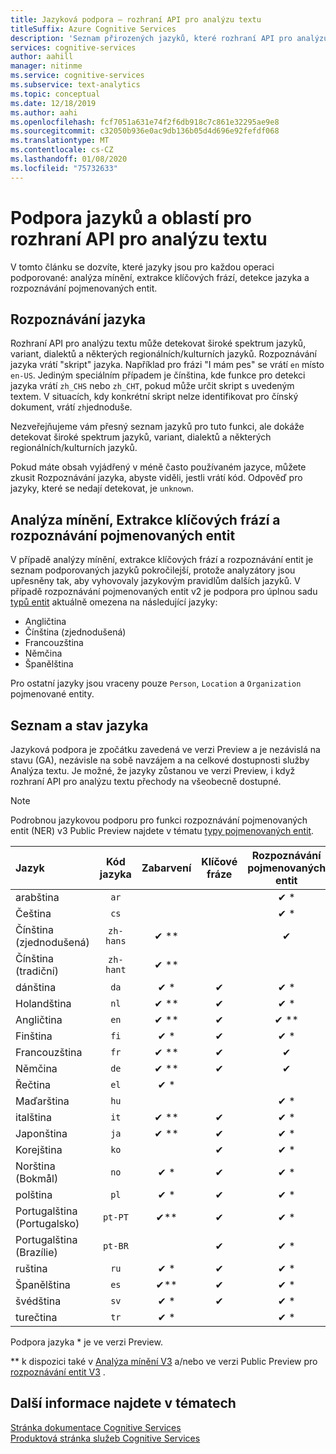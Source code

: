 ```yaml
---
title: Jazyková podpora – rozhraní API pro analýzu textu
titleSuffix: Azure Cognitive Services
description: 'Seznam přirozených jazyků, které rozhraní API pro analýzu textu podporuje. V tomto článku se dozvíte, které jazyky jsou pro každou operaci podporované: analýza mínění, extrakce klíčových frází, rozpoznávání jazyka a rozpoznávání entit.'
services: cognitive-services
author: aahill
manager: nitinme
ms.service: cognitive-services
ms.subservice: text-analytics
ms.topic: conceptual
ms.date: 12/18/2019
ms.author: aahi
ms.openlocfilehash: fcf7051a631e74f2f6db918c7c861e32295ae9e8
ms.sourcegitcommit: c32050b936e0ac9db136b05d4d696e92fefdf068
ms.translationtype: MT
ms.contentlocale: cs-CZ
ms.lasthandoff: 01/08/2020
ms.locfileid: "75732633"
---
```

# <a name="language-and-region-support-for-the-text-analytics-api"></a>Podpora jazyků a oblastí pro rozhraní API pro analýzu textu

V tomto článku se dozvíte, které jazyky jsou pro každou operaci podporované: analýza mínění, extrakce klíčových frází, detekce jazyka a rozpoznávání pojmenovaných entit.

## <a name="language-detection"></a>Rozpoznávání jazyka

Rozhraní API pro analýzu textu může detekovat široké spektrum jazyků, variant, dialektů a některých regionálních/kulturních jazyků.  Rozpoznávání jazyka vrátí "skript" jazyka. Například pro frázi "I mám pes" se vrátí `en` místo `en-US`. Jediným speciálním případem je čínština, kde funkce pro detekci jazyka vrátí `zh_CHS` nebo `zh_CHT`, pokud může určit skript s uvedeným textem. V situacích, kdy konkrétní skript nelze identifikovat pro čínský dokument, vrátí `zh`jednoduše.

Nezveřejňujeme vám přesný seznam jazyků pro tuto funkci, ale dokáže detekovat široké spektrum jazyků, variant, dialektů a některých regionálních/kulturních jazyků. 

Pokud máte obsah vyjádřený v méně často používaném jazyce, můžete zkusit Rozpoznávání jazyka, abyste viděli, jestli vrátí kód. Odpověď pro jazyky, které se nedají detekovat, je `unknown`.

## <a name="sentiment-analysis-key-phrase-extraction-and-named-entity-recognition"></a>Analýza mínění, Extrakce klíčových frází a rozpoznávání pojmenovaných entit

V případě analýzy mínění, extrakce klíčových frází a rozpoznávání entit je seznam podporovaných jazyků pokročilejší, protože analyzátory jsou upřesněny tak, aby vyhovovaly jazykovým pravidlům dalších jazyků. V případě rozpoznávání pojmenovaných entit v2 je podpora pro úplnou sadu [typů entit](how-tos/text-analytics-how-to-entity-linking.md#named-entity-recognition-versions-and-features) aktuálně omezena na následující jazyky: 
* Angličtina
* Čínština (zjednodušená)
* Francouzština
* Němčina
* Španělština

Pro ostatní jazyky jsou vraceny pouze `Person`, `Location` a `Organization` pojmenované entity.

## <a name="language-list-and-status"></a>Seznam a stav jazyka

Jazyková podpora je zpočátku zavedená ve verzi Preview a je nezávislá na stavu (GA), nezávisle na sobě navzájem a na celkové dostupnosti služby Analýza textu. Je možné, že jazyky zůstanou ve verzi Preview, i když rozhraní API pro analýzu textu přechody na všeobecně dostupné.

> [!NOTE]
> Podrobnou jazykovou podporu pro funkci rozpoznávání pojmenovaných entit (NER) v3 Public Preview najdete v tématu [typy pojmenovaných entit](named-entity-types.md).

| Jazyk              | Kód jazyka | Zabarvení | Klíčové fráze | Rozpoznávání pojmenovaných entit | Propojení entit |       Poznámky        |
|:----------------------|:-------------:|:---------:|:-----------:|:------------------------:|:--------------:|:------------------:|
| arabština                |     `ar`      |           |             |           ✔ \*           |                |                    |
| Čeština                 |     `cs`      |           |             |           ✔ \*           |                |                    |
| Čínština (zjednodušená)    |   `zh-hans`   |  ✔ \*\*   |             |            ✔             |                |                    |
| Čínština (tradiční)   |   `zh-hant`   |  ✔ \*\*   |             |                          |                |                    |
| dánština                |     `da`      |   ✔ \*    |      ✔      |           ✔ \*           |                |                    |
| Holandština                 |     `nl`      |   ✔ \**   |      ✔      |           ✔ \*           |                |                    |
| Angličtina               |     `en`      |   ✔ \**   |      ✔      |          ✔ \*\*          |     ✔ \**      |                    |
| Finština               |     `fi`      |   ✔ \*    |      ✔      |           ✔ \*           |                |                    |
| Francouzština                |     `fr`      |   ✔ \**   |      ✔      |            ✔             |                |                    |
| Němčina                |     `de`      |   ✔ \**   |      ✔      |            ✔             |                |                    |
| Řečtina                 |     `el`      |   ✔ \*    |             |                          |                |                    |
| Maďarština             |     `hu`      |           |             |           ✔ \*           |                |                    |
| italština               |     `it`      |   ✔ \**   |      ✔      |           ✔ \*           |                |                    |
| Japonština              |     `ja`      |   ✔ \**   |      ✔      |           ✔ \*           |                |                    |
| Korejština                |     `ko`      |           |      ✔      |           ✔ \*           |                |                    |
| Norština (Bokmål)   |     `no`      |   ✔ \*    |      ✔      |           ✔ \*           |                |                    |
| polština                |     `pl`      |   ✔ \*    |      ✔      |           ✔ \*           |                |                    |
| Portugalština (Portugalsko) |    `pt-PT`    |   ✔\**    |      ✔      |           ✔ \*           |                | `pt` také přijaty |
| Portugalština (Brazílie)   |    `pt-BR`    |           |      ✔      |           ✔ \*           |                |                    |
| ruština               |     `ru`      |   ✔ \*    |      ✔      |           ✔ \*           |                |                    |
| Španělština               |     `es`      |   ✔\**    |      ✔      |           ✔ \*           |     ✔ \**      |                    |
| švédština               |     `sv`      |   ✔ \*    |      ✔      |           ✔ \*           |                |                    |
| turečtina               |     `tr`      |   ✔ \*    |             |           ✔ \*           |                |                    |

Podpora jazyka \* je ve verzi Preview.

\** k dispozici také v [Analýza mínění V3](https://docs.microsoft.com/azure/cognitive-services/text-analytics/how-tos/text-analytics-how-to-sentiment-analysis#sentiment-analysis-versions-and-features) a/nebo ve verzi Public Preview pro [rozpoznávání entit V3](how-tos/text-analytics-how-to-entity-linking.md#named-entity-recognition-versions-and-features) .

## <a name="see-also"></a>Další informace najdete v tématech

[Stránka dokumentace Cognitive Services](https://docs.microsoft.com/azure/cognitive-services/)   
[Produktová stránka služeb Cognitive Services](https://azure.microsoft.com/services/cognitive-services/)
